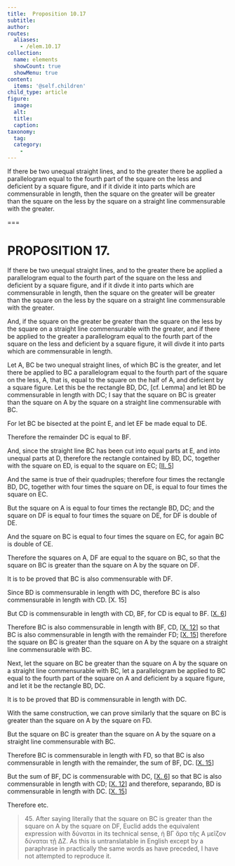 ```yaml
---
title:  Proposition 10.17
subtitle: 
author:
routes:
  aliases:
    - /elem.10.17
collection:
  name: elements
  showCount: true
  showMenu: true
content:
  items: '@self.children'
child_type: article
figure:
  image:
  alt:
  title:
  caption:
taxonomy:
  tag:
  category:
    - 
---
```


<p>
       <hi rend="ital">If there be two unequal straight lines, and to the greater there be applied a parallelogram equal to the fourth part of the square on the less and deficient by a square figure, and if it divide it into parts which are commensurable in length, then <lb n="5"/>the square on the greater will be greater than the square on the less by the square on a straight line commensurable with the greater.</hi>
      </p>

===

<h1>PROPOSITION 17.</h1>
<p>
       <span class="ital">If there be two unequal straight lines, and to the greater there be applied a parallelogram equal to the fourth part of the square on the less and deficient by a square figure, and if it divde it into parts which are commensurable in length, then <lb n="5"/>the square on the greater will be greater than the square on the less by the square on a straight line commensurable with the greater.</span>
      </p>

<p><span class="ital">And, if the square on the greater be greater than the square on the less by the square on a straight line commensurable with</span>
       <pb n="42"/><lb n="10"/><span class="ital">the greater, and if there be applied to the greater a parallelogram equal to the fourth part of the square on the less and deficient by a square figure, it will divde it into parts which are commensurable in length</span>. </p>

<p>Let <span class="ital">A</span>, <span class="ital">BC</span> be two unequal straight lines, of which <span class="ital">BC</span> is <lb n="15"/>the greater, and let there be applied to <span class="ital">BC</span> a parallelogram equal to the fourth part of the square on the less, <span class="ital">A</span>, that is, equal to the square on the half of <span class="ital">A</span>, and deficient <lb n="20"/>by a square figure. Let this be the rectangle <span class="ital">BD</span>, <span class="ital">DC</span>, [cf. Lemma]  and let <span class="ital">BD</span> be commensurable in length with <span class="ital">DC</span>; I say that the square on <span class="ital">BC</span> is greater than the square on <span class="ital">A</span> by the square on a straight line commensurable with <span class="ital">BC</span>. <lb n="25"/></p>

<p>For let <span class="ital">BC</span> be bisected at the point <span class="ital">E</span>, and let <span class="ital">EF</span> be made equal to <span class="ital">DE</span>. </p>

<p>Therefore the remainder <span class="ital">DC</span> is equal to <span class="ital">BF</span>. </p>

<p>And, since the straight line <span class="ital">BC</span> has been cut into equal parts at <span class="ital">E</span>, and into unequal parts at <span class="ital">D</span>, <lb n="30"/>therefore the rectangle contained by <span class="ital">BD</span>, <span class="ital">DC</span>, together with the square on <span class="ital">ED</span>, is equal to the square on <span class="ital">EC</span>; [<a href="/elem.2.5">II. 5</a>] </p>

<p>And the same is true of their quadruples; therefore four times the rectangle <span class="ital">BD</span>, <span class="ital">DC</span>, together with four times the square on <span class="ital">DE</span>, is equal to four times the square <lb n="35"/>on <span class="ital">EC</span>. </p>

<p>But the square on <span class="ital">A</span> is equal to four times the rectangle <span class="ital">BD</span>, <span class="ital">DC</span>; and the square on <span class="ital">DF</span> is equal to four times the square on <span class="ital">DE</span>, for <span class="ital">DF</span> is double of <span class="ital">DE</span>. <lb n="40"/></p>

<p>And the square on <span class="ital">BC</span> is equal to four times the square on <span class="ital">EC</span>, for again <span class="ital">BC</span> is double of <span class="ital">CE</span>. </p>

<p>Therefore the squares on <span class="ital">A</span>, <span class="ital">DF</span> are equal to the square on <span class="ital">BC</span>, so that the square on <span class="ital">BC</span> is greater than the square on <span class="ital">A</span> by <lb n="45"/>the square on <span class="ital">DF</span>. </p>

<p>It is to be proved that <span class="ital">BC</span> is also commensurable with <span class="ital">DF</span>. </p>

<p>Since <span class="ital">BD</span> is commensurable in length with <span class="ital">DC</span>, therefore <span class="ital">BC</span> is also commensurable in length with <span class="ital">CD</span>. [X. 15] <pb n="43"/></p>

<p>But <span class="ital">CD</span> is commensurable in length with <span class="ital">CD</span>, <span class="ital">BF</span>, for <lb n="50"/><span class="ital">CD</span> is equal to <span class="ital">BF</span>. [<a href="/elem.10.6">X. 6</a>] </p>

<p>Therefore <span class="ital">BC</span> is also commensurable in length with <span class="ital">BF</span>, <span class="ital">CD</span>, [<a href="/elem.10.12">X. 12</a>] so that <span class="ital">BC</span> is also commensurable in length with the remainder <span class="ital">FD</span>; [<a href="/elem.10.15">X. 15</a>] <lb n="55"/>therefore the square on <span class="ital">BC</span> is greater than the square on <span class="ital">A</span> by the square on a straight line commensurable with <span class="ital">BC</span>. </p>

<p>Next, let the square on <span class="ital">BC</span> be greater than the square on <span class="ital">A</span> by the square on a straight line commensurable with <span class="ital">BC</span>, let a parallelogram be applied to <span class="ital">BC</span> equal to the fourth part <lb n="60"/>of the square on <span class="ital">A</span> and deficient by a square figure, and let it be the rectangle <span class="ital">BD</span>, <span class="ital">DC</span>. </p>

<p>It is to be proved that <span class="ital">BD</span> is commensurable in length with <span class="ital">DC</span>. </p>

<p>With the same construction, we can prove similarly that <lb n="65"/>the square on <span class="ital">BC</span> is greater than the square on <span class="ital">A</span> by the square on <span class="ital">FD</span>. </p>

<p>But the square on <span class="ital">BC</span> is greater than the square on <span class="ital">A</span> by the square on a straight line commensurable with <span class="ital">BC</span>. </p>

<p>Therefore <span class="ital">BC</span> is commensurable in length with <span class="ital">FD</span>, <lb n="70"/>so that <span class="ital">BC</span> is also commensurable in length with the remainder, the sum of <span class="ital">BF</span>, <span class="ital">DC</span>. [<a href="/elem.10.15">X. 15</a>] </p>

<p>But the sum of <span class="ital">BF</span>, <span class="ital">DC</span> is commensurable with <span class="ital">DC</span>, [<a href="/elem.10.6">X. 6</a>] so that <span class="ital">BC</span> is also commensurable in length with <span class="ital">CD</span>; [<a href="/elem.10.12">X. 12</a>] and therefore, <foreign lang="la">separando</foreign>, <span class="ital">BD</span> is commensurable in length <lb n="75"/>with <span class="ital">DC</span>. [<a href="/elem.10.15">X. 15</a>] </p>

<p>Therefore etc.
<blockquote n="45" class="crit" place="unspecified" anchored="yes">45. After saying literally that <quote>the square on <span class="ital">BC</span> is greater than the square on <span class="ital">A</span> by the square on <span class="ital">DF</span>,</quote>
 Euclid adds the equivalent expression with <foreign lang="greek">δύναται</foreign> in its technical sense, <foreign lang="greek">ἡ ΒΓ ἄρα τῆς Α μεῖζον δύναται τῇ ΔΖ</foreign>. As this is untranslatable in English except by a paraphrase in practically the same words as have preceded, I have not attempted to reproduce it.</blockquote></p>
